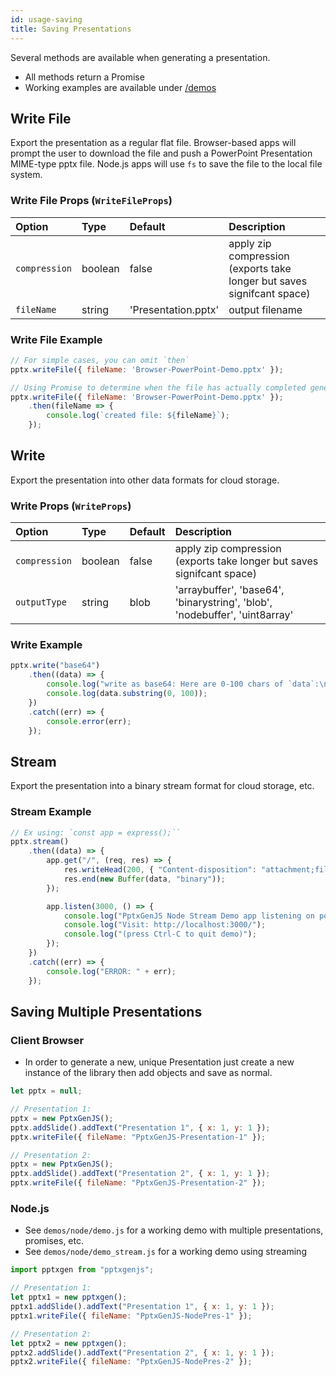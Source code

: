 ```yaml
---
id: usage-saving
title: Saving Presentations
---
```


Several methods are available when generating a presentation.

- All methods return a Promise
- Working examples are available under [/demos](https://github.com/gitbrent/PptxGenJS/tree/master/demos)

## Write File

Export the presentation as a regular flat file. Browser-based apps will prompt the user to download the file and push a
PowerPoint Presentation MIME-type pptx file. Node.js apps will use `fs` to save the file to the local file system.

### Write File Props (`WriteFileProps`)

| Option        | Type    | Default             | Description                                                            |
| :------------ | :------ | :------------------ | :--------------------------------------------------------------------- |
| `compression` | boolean | false               | apply zip compression (exports take longer but saves signifcant space) |
| `fileName`    | string  | 'Presentation.pptx' | output filename                                                        |

### Write File Example

```javascript
// For simple cases, you can omit `then`
pptx.writeFile({ fileName: 'Browser-PowerPoint-Demo.pptx' });

// Using Promise to determine when the file has actually completed generating
pptx.writeFile({ fileName: 'Browser-PowerPoint-Demo.pptx' });
    .then(fileName => {
        console.log(`created file: ${fileName}`);
    });
```

## Write

Export the presentation into other data formats for cloud storage.

### Write Props (`WriteProps`)

| Option        | Type    | Default | Description                                                                 |
| :------------ | :------ | :------ | :-------------------------------------------------------------------------- |
| `compression` | boolean | false   | apply zip compression (exports take longer but saves signifcant space)      |
| `outputType`  | string  | blob    | 'arraybuffer', 'base64', 'binarystring', 'blob', 'nodebuffer', 'uint8array' |

### Write Example

```javascript
pptx.write("base64")
    .then((data) => {
        console.log("write as base64: Here are 0-100 chars of `data`:\n");
        console.log(data.substring(0, 100));
    })
    .catch((err) => {
        console.error(err);
    });
```

## Stream

Export the presentation into a binary stream format for cloud storage, etc.

### Stream Example

```javascript
// Ex using: `const app = express();``
pptx.stream()
    .then((data) => {
        app.get("/", (req, res) => {
            res.writeHead(200, { "Content-disposition": "attachment;filename=" + fileName, "Content-Length": data.length });
            res.end(new Buffer(data, "binary"));
        });

        app.listen(3000, () => {
            console.log("PptxGenJS Node Stream Demo app listening on port 3000!");
            console.log("Visit: http://localhost:3000/");
            console.log("(press Ctrl-C to quit demo)");
        });
    })
    .catch((err) => {
        console.log("ERROR: " + err);
    });
```

## Saving Multiple Presentations

### Client Browser

- In order to generate a new, unique Presentation just create a new instance of the library then add objects and save as normal.

```javascript
let pptx = null;

// Presentation 1:
pptx = new PptxGenJS();
pptx.addSlide().addText("Presentation 1", { x: 1, y: 1 });
pptx.writeFile({ fileName: "PptxGenJS-Presentation-1" });

// Presentation 2:
pptx = new PptxGenJS();
pptx.addSlide().addText("Presentation 2", { x: 1, y: 1 });
pptx.writeFile({ fileName: "PptxGenJS-Presentation-2" });
```

### Node.js

- See `demos/node/demo.js` for a working demo with multiple presentations, promises, etc.
- See `demos/node/demo_stream.js` for a working demo using streaming

```javascript
import pptxgen from "pptxgenjs";

// Presentation 1:
let pptx1 = new pptxgen();
pptx1.addSlide().addText("Presentation 1", { x: 1, y: 1 });
pptx1.writeFile({ fileName: "PptxGenJS-NodePres-1" });

// Presentation 2:
let pptx2 = new pptxgen();
pptx2.addSlide().addText("Presentation 2", { x: 1, y: 1 });
pptx2.writeFile({ fileName: "PptxGenJS-NodePres-2" });
```
